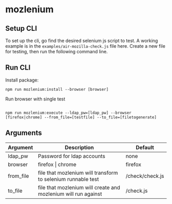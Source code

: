 # mozlenium

## Setup CLI

To set up the cli, go find the desired selenium js script to test. A working example is in the `examples/air-mozilla-check.js` file here. Create a new file for testing, then run the following command line.

## Run CLI

Install package:

```
npm run mozlenium:install --browser [browser]
```

Run browser with single test

```

npm run mozlenium:execute --ldap_pw=[ldap_pw] --browser [firefox|chrome] --from_file=[testfile] --to_file=[filetogenerate]
```

## Arguments

| Argument  | Description                                                    | Default         |
| --------- | -------------------------------------------------------------- | --------------- |
| ldap_pw   | Password for ldap accounts                                     | none            |
| browser   | firefox \| chrome                                              | firefox         |
| from_file | file that mozlenium will transform to selenium runnable test   | /check/check.js |
| to_file   | file that mozlenium will create and mozlenium will run against | /check.js       |

